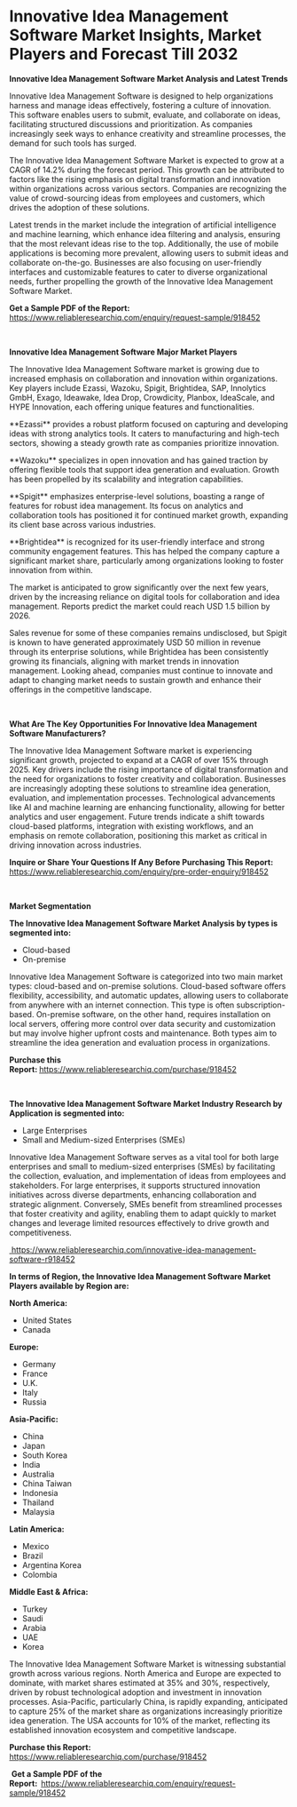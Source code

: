 <p><h1>Innovative Idea Management Software Market Insights, Market Players and Forecast Till 2032</h1></p><p><strong>Innovative Idea Management Software Market Analysis and Latest Trends</strong></p>
<p><p>Innovative Idea Management Software is designed to help organizations harness and manage ideas effectively, fostering a culture of innovation. This software enables users to submit, evaluate, and collaborate on ideas, facilitating structured discussions and prioritization. As companies increasingly seek ways to enhance creativity and streamline processes, the demand for such tools has surged.</p><p>The Innovative Idea Management Software Market is expected to grow at a CAGR of 14.2% during the forecast period. This growth can be attributed to factors like the rising emphasis on digital transformation and innovation within organizations across various sectors. Companies are recognizing the value of crowd-sourcing ideas from employees and customers, which drives the adoption of these solutions.</p><p>Latest trends in the market include the integration of artificial intelligence and machine learning, which enhance idea filtering and analysis, ensuring that the most relevant ideas rise to the top. Additionally, the use of mobile applications is becoming more prevalent, allowing users to submit ideas and collaborate on-the-go. Businesses are also focusing on user-friendly interfaces and customizable features to cater to diverse organizational needs, further propelling the growth of the Innovative Idea Management Software Market.</p></p>
<p><strong>Get a Sample PDF of the Report:&nbsp;</strong> <a href="https://www.reliableresearchiq.com/enquiry/request-sample/918452?utm_campaign=3098&utm_medium=2&utm_source=Github&utm_content=ia&utm_term=18042025&utm_id=innovative-idea-management-software">https://www.reliableresearchiq.com/enquiry/request-sample/918452</a></p>
<p>&nbsp;</p>
<p><strong>Innovative Idea Management Software Major Market Players</strong></p>
<p><p>The Innovative Idea Management Software market is growing due to increased emphasis on collaboration and innovation within organizations. Key players include Ezassi, Wazoku, Spigit, Brightidea, SAP, Innolytics GmbH, Exago, Ideawake, Idea Drop, Crowdicity, Planbox, IdeaScale, and HYPE Innovation, each offering unique features and functionalities.</p><p>**Ezassi** provides a robust platform focused on capturing and developing ideas with strong analytics tools. It caters to manufacturing and high-tech sectors, showing a steady growth rate as companies prioritize innovation.</p><p>**Wazoku** specializes in open innovation and has gained traction by offering flexible tools that support idea generation and evaluation. Growth has been propelled by its scalability and integration capabilities. </p><p>**Spigit** emphasizes enterprise-level solutions, boasting a range of features for robust idea management. Its focus on analytics and collaboration tools has positioned it for continued market growth, expanding its client base across various industries.</p><p>**Brightidea** is recognized for its user-friendly interface and strong community engagement features. This has helped the company capture a significant market share, particularly among organizations looking to foster innovation from within.</p><p>The market is anticipated to grow significantly over the next few years, driven by the increasing reliance on digital tools for collaboration and idea management. Reports predict the market could reach USD 1.5 billion by 2026.</p><p>Sales revenue for some of these companies remains undisclosed, but Spigit is known to have generated approximately USD 50 million in revenue through its enterprise solutions, while Brightidea has been consistently growing its financials, aligning with market trends in innovation management. Looking ahead, companies must continue to innovate and adapt to changing market needs to sustain growth and enhance their offerings in the competitive landscape.</p></p>
<p>&nbsp;</p>
<p><strong>What Are The Key Opportunities For Innovative Idea Management Software Manufacturers?</strong></p>
<p><p>The Innovative Idea Management Software market is experiencing significant growth, projected to expand at a CAGR of over 15% through 2025. Key drivers include the rising importance of digital transformation and the need for organizations to foster creativity and collaboration. Businesses are increasingly adopting these solutions to streamline idea generation, evaluation, and implementation processes. Technological advancements like AI and machine learning are enhancing functionality, allowing for better analytics and user engagement. Future trends indicate a shift towards cloud-based platforms, integration with existing workflows, and an emphasis on remote collaboration, positioning this market as critical in driving innovation across industries.</p></p>
<p><strong>Inquire or Share Your Questions If Any Before Purchasing This Report:</strong> <a href="https://www.reliableresearchiq.com/enquiry/pre-order-enquiry/918452?utm_campaign=3098&utm_medium=2&utm_source=Github&utm_content=ia&utm_term=18042025&utm_id=innovative-idea-management-software">https://www.reliableresearchiq.com/enquiry/pre-order-enquiry/918452</a></p>
<p>&nbsp;</p>
<p><strong>Market Segmentation</strong></p>
<p><strong>The Innovative Idea Management Software Market Analysis by types is segmented into:</strong></p>
<p><ul><li>Cloud-based</li><li>On-premise</li></ul></p>
<p><p>Innovative Idea Management Software is categorized into two main market types: cloud-based and on-premise solutions. Cloud-based software offers flexibility, accessibility, and automatic updates, allowing users to collaborate from anywhere with an internet connection. This type is often subscription-based. On-premise software, on the other hand, requires installation on local servers, offering more control over data security and customization but may involve higher upfront costs and maintenance. Both types aim to streamline the idea generation and evaluation process in organizations.</p></p>
<p><strong>Purchase this Report:&nbsp;</strong><a href="https://www.reliableresearchiq.com/purchase/918452?utm_campaign=3098&utm_medium=2&utm_source=Github&utm_content=ia&utm_term=18042025&utm_id=innovative-idea-management-software">https://www.reliableresearchiq.com/purchase/918452</a></p>
<p>&nbsp;</p>
<p><strong>The Innovative Idea Management Software Market Industry Research by Application is segmented into:</strong></p>
<p><ul><li>Large Enterprises</li><li>Small and Medium-sized Enterprises (SMEs)</li></ul></p>
<p><p>Innovative Idea Management Software serves as a vital tool for both large enterprises and small to medium-sized enterprises (SMEs) by facilitating the collection, evaluation, and implementation of ideas from employees and stakeholders. For large enterprises, it supports structured innovation initiatives across diverse departments, enhancing collaboration and strategic alignment. Conversely, SMEs benefit from streamlined processes that foster creativity and agility, enabling them to adapt quickly to market changes and leverage limited resources effectively to drive growth and competitiveness.</p></p>
<p><a href="https://www.reliableresearchiq.com/innovative-idea-management-software-r918452?utm_campaign=3098&utm_medium=2&utm_source=Github&utm_content=ia&utm_term=18042025&utm_id=innovative-idea-management-software">&nbsp;https://www.reliableresearchiq.com/innovative-idea-management-software-r918452</a></p>
<p><strong>In terms of Region, the Innovative Idea Management Software Market Players available by Region are:</strong></p>
<p>
    <p> <strong> North America: </strong>
        <ul>
            <li>United States</li>
            <li>Canada</li>
        </ul>
        </p> 
    <p> <strong> Europe: </strong>
        <ul>
            <li>Germany</li>
            <li>France</li>
            <li>U.K.</li>
            <li>Italy</li>
            <li>Russia</li>
        </ul>
        </p> 
    <p> <strong> Asia-Pacific: </strong>
        <ul>
            <li>China</li>
            <li>Japan</li>
            <li>South Korea</li>
            <li>India</li>
            <li>Australia</li>
            <li>China Taiwan</li>
            <li>Indonesia</li>
            <li>Thailand</li>
            <li>Malaysia</li>
        </ul>
        </p> 
    <p> <strong> Latin America: </strong>
        <ul>
            <li>Mexico</li>
            <li>Brazil</li>
            <li>Argentina Korea</li>
            <li>Colombia</li>
        </ul>
        </p> 
    <p> <strong> Middle East & Africa: </strong>
        <ul>
            <li>Turkey</li>
            <li>Saudi</li>
            <li>Arabia</li>
            <li>UAE</li>
            <li>Korea</li>
        </ul>
    </p>
    </p>
<p><p>The Innovative Idea Management Software Market is witnessing substantial growth across various regions. North America and Europe are expected to dominate, with market shares estimated at 35% and 30%, respectively, driven by robust technological adoption and investment in innovation processes. Asia-Pacific, particularly China, is rapidly expanding, anticipated to capture 25% of the market share as organizations increasingly prioritize idea generation. The USA accounts for 10% of the market, reflecting its established innovation ecosystem and competitive landscape.</p></p>
<p><strong>Purchase this Report: </strong><a href="https://www.reliableresearchiq.com/purchase/918452?utm_campaign=3098&utm_medium=2&utm_source=Github&utm_content=ia&utm_term=18042025&utm_id=innovative-idea-management-software">https://www.reliableresearchiq.com/purchase/918452</a></p>
<p>&nbsp;<strong>Get a Sample PDF of the Report:&nbsp;&nbsp;</strong><a href="https://www.reliableresearchiq.com/enquiry/request-sample/918452?utm_campaign=3098&utm_medium=2&utm_source=Github&utm_content=ia&utm_term=18042025&utm_id=innovative-idea-management-software">https://www.reliableresearchiq.com/enquiry/request-sample/918452</a></p>
<p><strong></strong></p>
<p><p></p><p></p><p></p></p>